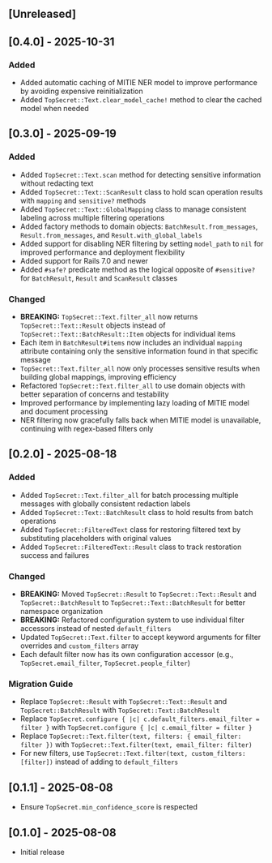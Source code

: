 ## [Unreleased]

## [0.4.0] - 2025-10-31

### Added

-   Added automatic caching of MITIE NER model to improve performance by avoiding expensive reinitialization
-   Added `TopSecret::Text.clear_model_cache!` method to clear the cached model when needed

## [0.3.0] - 2025-09-19

### Added

-   Added `TopSecret::Text.scan` method for detecting sensitive information without redacting text
-   Added `TopSecret::Text::ScanResult` class to hold scan operation results with `mapping` and `sensitive?` methods
-   Added `TopSecret::Text::GlobalMapping` class to manage consistent labeling across multiple filtering operations
-   Added factory methods to domain objects: `BatchResult.from_messages`, `Result.from_messages`, and `Result.with_global_labels`
-   Added support for disabling NER filtering by setting `model_path` to `nil` for improved performance and deployment flexibility
-   Added support for Rails 7.0 and newer
-   Added `#safe?` predicate method as the logical opposite of `#sensitive?` for `BatchResult`, `Result` and `ScanResult` classes

### Changed

-   **BREAKING:** `TopSecret::Text.filter_all` now returns `TopSecret::Text::Result` objects instead of `TopSecret::Text::BatchResult::Item` objects for individual items
-   Each item in `BatchResult#items` now includes an individual `mapping` attribute containing only the sensitive information found in that specific message
-   `TopSecret::Text.filter_all` now only processes sensitive results when building global mappings, improving efficiency
-   Refactored `TopSecret::Text.filter_all` to use domain objects with better separation of concerns and testability
-   Improved performance by implementing lazy loading of MITIE model and document processing
-   NER filtering now gracefully falls back when MITIE model is unavailable, continuing with regex-based filters only

## [0.2.0] - 2025-08-18

### Added

-   Added `TopSecret::Text.filter_all` for batch processing multiple messages with globally consistent redaction labels
-   Added `TopSecret::Text::BatchResult` class to hold results from batch operations
-   Added `TopSecret::FilteredText` class for restoring filtered text by substituting placeholders with original values
-   Added `TopSecret::FilteredText::Result` class to track restoration success and failures

### Changed

-   **BREAKING:** Moved `TopSecret::Result` to `TopSecret::Text::Result` and `TopSecret::BatchResult` to `TopSecret::Text::BatchResult` for better namespace organization
-   **BREAKING:** Refactored configuration system to use individual filter accessors instead of nested `default_filters`
-   Updated `TopSecret::Text.filter` to accept keyword arguments for filter overrides and `custom_filters` array
-   Each default filter now has its own configuration accessor (e.g., `TopSecret.email_filter`, `TopSecret.people_filter`)

### Migration Guide

-   Replace `TopSecret::Result` with `TopSecret::Text::Result` and `TopSecret::BatchResult` with `TopSecret::Text::BatchResult`
-   Replace `TopSecret.configure { |c| c.default_filters.email_filter = filter }` with `TopSecret.configure { |c| c.email_filter = filter }`
-   Replace `TopSecret::Text.filter(text, filters: { email_filter: filter })` with `TopSecret::Text.filter(text, email_filter: filter)`
-   For new filters, use `TopSecret::Text.filter(text, custom_filters: [filter])` instead of adding to `default_filters`

## [0.1.1] - 2025-08-08

-   Ensure `TopSecret.min_confidence_score` is respected

## [0.1.0] - 2025-08-08

-   Initial release
